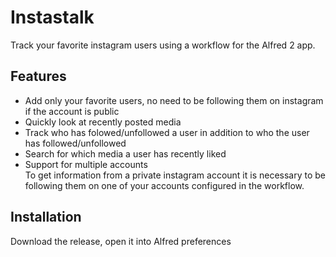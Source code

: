 # Instastalk
Track your favorite instagram users using a workflow for the Alfred 2 app.
## Features
* Add only your favorite users, no need to be following them on instagram if the account is public
* Quickly look at recently posted media
* Track who has folowed/unfollowed a user in addition to who the user has followed/unfollowed
* Search for which media a user has recently liked
* Support for multiple accounts  
 To get information from a private instagram account it is necessary to be following them on one of your accounts configured in the workflow.

## Installation
Download the release, open it into Alfred preferences
